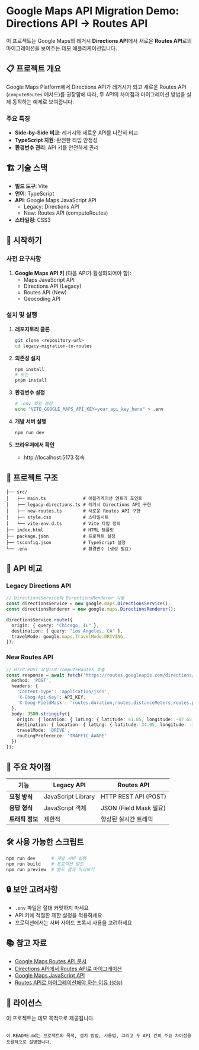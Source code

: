 # Google Maps API Migration Demo: Directions API → Routes API

이 프로젝트는 Google Maps의 레거시 **Directions API**에서 새로운 **Routes API**로의 마이그레이션을 보여주는 데모 애플리케이션입니다.

## 📋 프로젝트 개요

Google Maps Platform에서 Directions API가 레거시가 되고 새로운 Routes API (`computeRoutes` 메서드)를 권장함에 따라, 두 API의 차이점과 마이그레이션 방법을 실제 동작하는 예제로 보여줍니다.

### 주요 특징

- **Side-by-Side 비교**: 레거시와 새로운 API를 나란히 비교
- **TypeScript 지원**: 완전한 타입 안정성
- **환경변수 관리**: API 키를 안전하게 관리

## 🏗️ 기술 스택

- **빌드 도구**: Vite
- **언어**: TypeScript
- **API**: Google Maps JavaScript API
  - Legacy: Directions API
  - New: Routes API (computeRoutes)
- **스타일링**: CSS3

## 🚀 시작하기

### 사전 요구사항

1. **Google Maps API 키** (다음 API가 활성화되어야 함):
   - Maps JavaScript API
   - Directions API (Legacy)
   - Routes API (New)
   - Geocoding API

### 설치 및 실행

1. **레포지토리 클론**
   ```bash
   git clone <repository-url>
   cd legacy-migration-to-routes
   ```

2. **의존성 설치**
   ```bash
   npm install
   # 또는
   pnpm install
   ```

3. **환경변수 설정**
   ```bash
   # .env 파일 생성
   echo "VITE_GOOGLE_MAPS_API_KEY=your_api_key_here" > .env
   ```

4. **개발 서버 실행**
   ```bash
   npm run dev
   ```

5. **브라우저에서 확인**
   - http://localhost:5173 접속

## 📁 프로젝트 구조

```
├── src/
│   ├── main.ts              # 애플리케이션 엔트리 포인트
│   ├── legacy-directions.ts # 레거시 Directions API 구현
│   ├── new-routes.ts        # 새로운 Routes API 구현
│   ├── style.css            # 스타일시트
│   └── vite-env.d.ts        # Vite 타입 정의
├── index.html               # HTML 템플릿
├── package.json             # 프로젝트 설정
├── tsconfig.json            # TypeScript 설정
└── .env                     # 환경변수 (생성 필요)
```

## 🔄 API 비교

### Legacy Directions API
```typescript
// DirectionsService와 DirectionsRenderer 사용
const directionsService = new google.maps.DirectionsService();
const directionsRenderer = new google.maps.DirectionsRenderer();

directionsService.route({
  origin: { query: "Chicago, IL" },
  destination: { query: "Los Angeles, CA" },
  travelMode: google.maps.TravelMode.DRIVING,
});
```

### New Routes API
```typescript
// HTTP POST 요청으로 computeRoutes 호출
const response = await fetch('https://routes.googleapis.com/directions/v2:computeRoutes', {
  method: 'POST',
  headers: {
    'Content-Type': 'application/json',
    'X-Goog-Api-Key': API_KEY,
    'X-Goog-FieldMask': 'routes.duration,routes.distanceMeters,routes.polyline.encodedPolyline'
  },
  body: JSON.stringify({
    origin: { location: { latLng: { latitude: 41.85, longitude: -87.65 } } },
    destination: { location: { latLng: { latitude: 34.05, longitude: -118.24 } } },
    travelMode: 'DRIVE',
    routingPreference: 'TRAFFIC_AWARE'
  })
});
```

## 🚧 주요 차이점

| 기능 | Legacy API | Routes API |
|------|------------|------------|
| **요청 방식** | JavaScript Library | HTTP REST API (POST) |
| **응답 형식** | JavaScript 객체 | JSON (Field Mask 필요) |
| **트래픽 정보** | 제한적 | 향상된 실시간 트래픽 |

## 🛠️ 사용 가능한 스크립트

```bash
npm run dev      # 개발 서버 실행
npm run build    # 프로덕션 빌드
npm run preview  # 빌드 결과 미리보기
```

## 🔒 보안 고려사항

- `.env` 파일은 절대 커밋하지 마세요
- API 키에 적절한 제한 설정을 적용하세요
- 프로덕션에서는 서버 사이드 프록시 사용을 고려하세요

## 📚 참고 자료

- [Google Maps Routes API 문서](https://developers.google.com/maps/documentation/routes/compute_route_directions)
- [Directions API에서 Routes API로 마이그레이션](https://developers.google.com/maps/documentation/routes/migrate-routes)
- [Google Maps JavaScript API](https://developers.google.com/maps/documentation/javascript)
- [Routes API로 마이그레이션해야 하는 이유 (성능)](https://developers.google.com/maps/documentation/routes/migrate-routes-why?hl=ko)

## 📄 라이선스

이 프로젝트는 데모 목적으로 제공됩니다.
```

이 README.md는 프로젝트의 목적, 설치 방법, 사용법, 그리고 두 API 간의 주요 차이점을 포괄적으로 설명합니다.